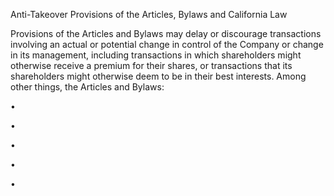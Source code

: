 Anti-Takeover Provisions of the Articles, Bylaws and California Law

Provisions of the Articles and Bylaws may delay or discourage transactions involving an actual or potential
change in control of the Company or change in its management, including transactions in which shareholders might
otherwise receive a premium for their shares, or transactions that its shareholders might otherwise deem to be in their
best interests. Among other things, the Articles and Bylaws:

•

•

•

•

•